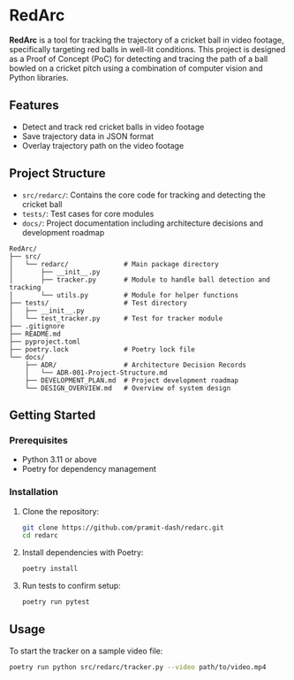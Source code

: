 # RedArc

**RedArc** is a tool for tracking the trajectory of a cricket ball in video footage, specifically targeting red balls in 
well-lit conditions. This project is designed as a Proof of Concept (PoC) for detecting and tracing the path of a ball 
bowled on a cricket pitch using a combination of computer vision and Python libraries.

## Features

- Detect and track red cricket balls in video footage
- Save trajectory data in JSON format
- Overlay trajectory path on the video footage

## Project Structure

- `src/redarc/`: Contains the core code for tracking and detecting the cricket ball
- `tests/`: Test cases for core modules
- `docs/`: Project documentation including architecture decisions and development roadmap
```
RedArc/
├── src/
│   └── redarc/              # Main package directory
│       ├── __init__.py
│       ├── tracker.py       # Module to handle ball detection and tracking
│       └── utils.py         # Module for helper functions
├── tests/                   # Test directory
│   ├── __init__.py
│   └── test_tracker.py      # Test for tracker module
├── .gitignore
├── README.md
├── pyproject.toml
├── poetry.lock              # Poetry lock file
└── docs/
    ├── ADR/                 # Architecture Decision Records
    │   └── ADR-001-Project-Structure.md
    ├── DEVELOPMENT_PLAN.md  # Project development roadmap
    └── DESIGN_OVERVIEW.md   # Overview of system design
```

## Getting Started

### Prerequisites

- Python 3.11 or above
- Poetry for dependency management

### Installation

1. Clone the repository:
    ```bash
    git clone https://github.com/pramit-dash/redarc.git
    cd redarc
    ```

2. Install dependencies with Poetry:
    ```bash
    poetry install
    ```

3. Run tests to confirm setup:
    ```bash
    poetry run pytest
    ```

## Usage

To start the tracker on a sample video file:
```bash
poetry run python src/redarc/tracker.py --video path/to/video.mp4
